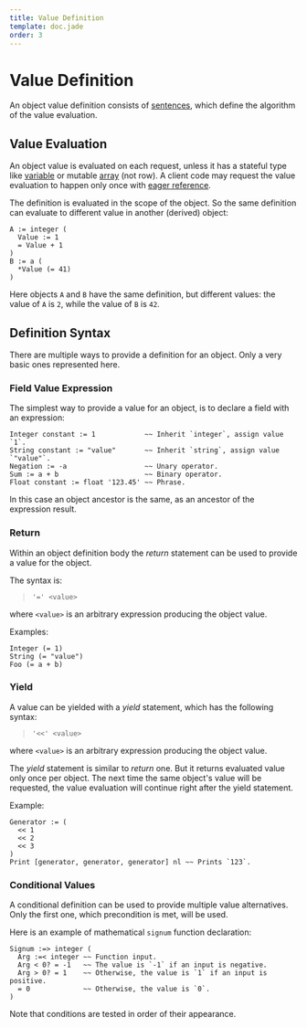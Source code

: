 ```yaml
---
title: Value Definition
template: doc.jade
order: 3
---
```


Value Definition
================
<!--
Copyright (C) 2010-2014 Ruslan Lopatin.
Permission is granted to copy, distribute and/or modify this document
under the terms of the GNU Free Documentation License, Version 1.3
or any later version published by the Free Software Foundation;
with no Invariant Sections, no Front-Cover Texts, and no Back-Cover Texts.
A copy of the license is included in the section entitled "GNU
Free Documentation License".
-->

An object value definition consists of [sentences](../sentences/index.html),
which define the algorithm of the value evaluation.


Value Evaluation
----------------

An object value is evaluated on each request, unless it has a stateful type like
[variable](../core/variables.html) or mutable [array](../core/arrays.html)
(not row). A client code may request the value evaluation to happen only once
with [eager reference](../expressions/references.html#eager-reference).

The definition is evaluated in the scope of the object. So the same definition
can evaluate to different value in another (derived) object:
```o42a
A := integer (
  Value := 1
  = Value + 1
)
B := a (
  *Value (= 41)
)
```

Here objects `A` and `B` have the same definition, but different values: the
value of `A` is `2`, while the value of `B` is `42`.


Definition Syntax
-----------------

There are multiple ways to provide a definition for an object. Only a very basic
ones represented here.


### Field Value Expression ###

The simplest way to provide a value for an object, is to declare a field with
an expression:
```o42a
Integer constant := 1            ~~ Inherit `integer`, assign value `1`.
String constant := "value"       ~~ Inherit `string`, assign value `"value"`.
Negation := -a                   ~~ Unary operator.
Sum := a + b                     ~~ Binary operator.
Float constant := float '123.45' ~~ Phrase.
```

In this case an object ancestor is the same, as an ancestor of the expression
result.


### Return ###

Within an object definition body the _return_ statement can be used to provide
a value for the object.

The syntax is:

> `'=' <value>`

where `<value>` is an arbitrary expression producing the object value.

Examples:
```o42a
Integer (= 1)
String (= "value")
Foo (= a + b)
```

### Yield ###

A value can be yielded with a _yield_ statement, which has the following syntax:

> `'<<' <value>`

where `<value>` is an arbitrary expression producing the object value.

The _yield_ statement is similar to _return_ one. But it returns evaluated
value only once per object. The next time the same object's value will be
requested, the value evaluation will continue right after the yield statement.

Example:
```o42a
Generator := (
  << 1
  << 2
  << 3
)
Print [generator, generator, generator] nl ~~ Prints `123`.
```


### Conditional Values ###

A conditional definition can be used to provide multiple value alternatives.
Only the first one, which precondition is met, will be used.

Here is an example of mathematical `signum` function declaration:
```o42a
Signum :=> integer (
  Arg :=< integer ~~ Function input.
  Arg < 0? = -1   ~~ The value is `-1` if an input is negative.
  Arg > 0? = 1    ~~ Otherwise, the value is `1` if an input is positive.
  = 0             ~~ Otherwise, the value is `0`.
)
```

Note that conditions are tested in order of their appearance.
